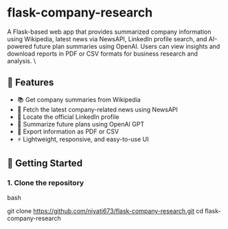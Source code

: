 # flask-company-research
A Flask-based web app that provides summarized company information using Wikipedia, latest news via NewsAPI, LinkedIn profile search, and AI-powered future plan summaries using OpenAI. Users can view insights and download reports in PDF or CSV formats for business research and analysis.
\

## 🔧 Features

- 📚 Get company summaries from Wikipedia
- 📰 Fetch the latest company-related news using NewsAPI
- 🔗 Locate the official LinkedIn profile
- 🤖 Summarize future plans using OpenAI GPT
- 📄 Export information as PDF or CSV
- ⚡ Lightweight, responsive, and easy-to-use UI

## 🚀 Getting Started

### 1. Clone the repository

bash

git clone https://github.com/niyati673/flask-company-research.git
cd flask-company-research

